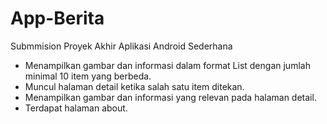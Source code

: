 # App-Berita
 
 Submmision Proyek Akhir Aplikasi Android Sederhana
* Menampilkan gambar dan informasi dalam format List dengan jumlah minimal 10 item yang berbeda.
* Muncul halaman detail ketika salah satu item ditekan.
* Menampilkan gambar dan informasi yang relevan pada halaman detail.
* Terdapat halaman about.
